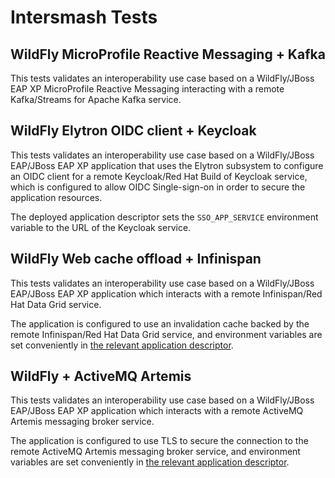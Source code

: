 # Intersmash Tests

## WildFly MicroProfile Reactive Messaging + Kafka

This tests validates an interoperability use case based on a WildFly/JBoss EAP XP MicroProfile Reactive
Messaging interacting with a remote Kafka/Streams for Apache Kafka service.

## WildFly Elytron OIDC client + Keycloak

This tests validates an interoperability use case based on a WildFly/JBoss EAP/JBoss EAP XP application that 
uses the Elytron subsystem to configure an OIDC client for a remote Keycloak/Red Hat Build of Keycloak service,
which is configured to allow OIDC Single-sign-on in order to secure the application resources.

The deployed application descriptor sets the `SSO_APP_SERVICE` environment variable to the URL of the Keycloak service.

## WildFly Web cache offload + Infinispan

This tests validates an interoperability use case based on a WildFly/JBoss EAP/JBoss EAP XP application which
interacts with a remote Infinispan/Red Hat Data Grid service.

The application is configured to use an invalidation cache backed by the remote Infinispan/Red Hat Data Grid service,
and environment variables are set conveniently in [the relevant application descriptor](src/test/java/org/jboss/intersmash/tests/wildfly/web/cache/offload/infinispan/WildflyOffloadingSessionsToInfinispanApplication.java). 

## WildFly + ActiveMQ Artemis

This tests validates an interoperability use case based on a WildFly/JBoss EAP/JBoss EAP XP application which
interacts with a remote ActiveMQ Artemis messaging broker service.

The application is configured to use TLS to secure the connection to the remote ActiveMQ Artemis messaging broker service,
and environment variables are set conveniently in [the relevant application descriptor](src/test/java/org/jboss/intersmash/tests/wildfly/message/broker/activemq/artemis/ssl/WildflyJmsSslApplication.java). 

